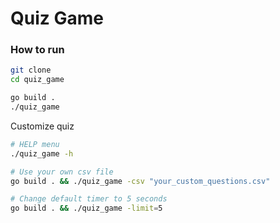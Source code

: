 # Quiz Game

### How to run

```bash
git clone 
cd quiz_game

go build .
./quiz_game
```

Customize quiz
```bash
# HELP menu
./quiz_game -h

# Use your own csv file
go build . && ./quiz_game -csv "your_custom_questions.csv" 

# Change default timer to 5 seconds
go build . && ./quiz_game -limit=5
```